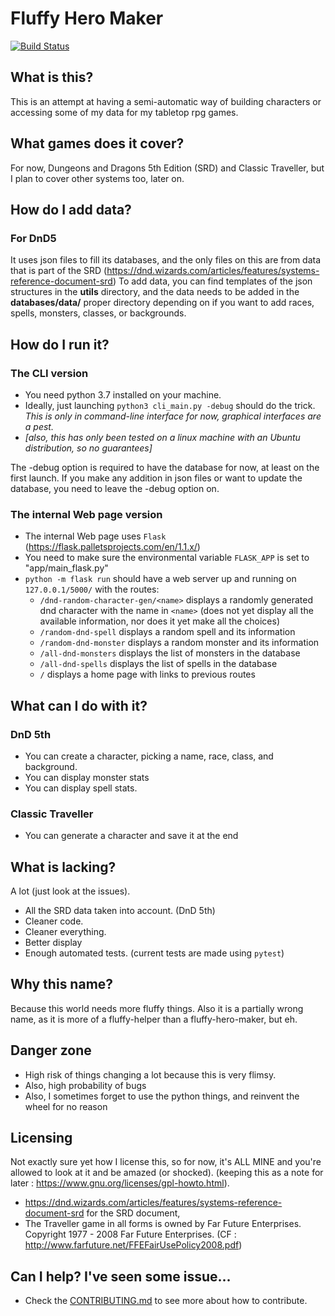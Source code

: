 # Fluffy Hero Maker
[![Build Status](https://travis-ci.org/Freyj/Fluffy-Hero-Maker.svg?branch=master)](https://travis-ci.org/Freyj/Fluffy-Hero-Maker)
## What is this?
This is an attempt at having a semi-automatic way of building characters or accessing some of my data for my tabletop rpg games.

## What games does it cover?
For now,  Dungeons and Dragons 5th Edition (SRD) and Classic Traveller, but I plan to cover other systems too, later on.

## How do I add data?
### For DnD5
It uses json files to fill its databases, and the only files on this are from data that is part of the SRD  (https://dnd.wizards.com/articles/features/systems-reference-document-srd)
To add data, you can find templates of the json structures in the **utils** directory, and the data needs to be added in the **databases/data/** proper directory depending on if you want to add races, spells, monsters, classes, or backgrounds.

## How do I run it?
### The CLI version
- You need python 3.7 installed on your machine.
- Ideally, just launching ```python3 cli_main.py -debug``` should do the trick.
*This is only in command-line interface for now, graphical interfaces are a pest.*
- *[also, this has only been tested on a linux machine with an Ubuntu distribution, so no guarantees]*

The -debug option is required to have the database for now, at least on the first launch. If you make any addition in 
json files or want to update the database, you need to leave the -debug option on.

### The internal Web page version
- The internal Web page uses `Flask` (https://flask.palletsprojects.com/en/1.1.x/) 
- You need to make sure the environmental variable `FLASK_APP` is set to "app/main_flask.py"
- `python -m flask run` should have a web server up and running on `127.0.0.1/5000/` with the routes: 
  - `/dnd-random-character-gen/<name>` displays a randomly generated dnd character with the name in `<name>` (does not yet display all the available information, nor does it yet make all the choices)
  - `/random-dnd-spell` displays a random spell and its information
  - `/random-dnd-monster` displays a random monster and its information
  - `/all-dnd-monsters` displays the list of monsters in the database
  - `/all-dnd-spells` displays the list of spells in the database
  - `/` displays a home page with links to previous routes

## What can I do with it?
### DnD 5th
* You can create a character, picking a name, race, class, and background. 
* You can display monster stats 
* You can display spell stats.

### Classic Traveller
* You can generate a character and save it at the end

## What is lacking?
A lot (just look at the issues).
* All the SRD data taken into account. (DnD 5th)
* Cleaner code.
* Cleaner everything.
* Better display
* Enough automated tests. (current tests are made using `pytest`)

## Why this name?
Because this world needs more fluffy things. Also it is a partially wrong name, as it is more of a fluffy-helper than a fluffy-hero-maker, but eh.

## Danger zone
* High risk of things changing a lot because this is very flimsy.
* Also, high probability of bugs
* Also, I sometimes forget to use the python things, and reinvent the wheel for no reason

## Licensing
Not exactly sure yet how I license this, so for now, it's ALL MINE and you're allowed to look at it and be amazed (or shocked).
(keeping this as a note for later : https://www.gnu.org/licenses/gpl-howto.html).
* https://dnd.wizards.com/articles/features/systems-reference-document-srd for the SRD document,
*  The Traveller game in all forms is owned by Far Future Enterprises. Copyright 1977 - 2008 Far Future Enterprises.
 (CF : http://www.farfuture.net/FFEFairUsePolicy2008.pdf)

## Can I help? I've seen some issue...
* Check the [CONTRIBUTING.md](https://github.com/Freyj/Fluffy-Hero-Maker/blob/master/CONTRIBUTING.md) to see more about how to contribute.
